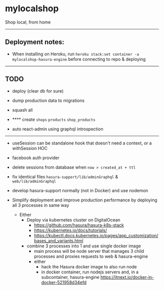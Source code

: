 # mylocalshop

Shop local, from home

---

## Deployment notes:

- When installing on Heroku, run `heroku stack:set container -a mylocalshop-hasura-engine` before connecting to repo & deploying

---

## TODO

- deploy (clear db for sure)
- dump production data to migrations

- squash all

- **** create `shops` `products` `shop_products`
- auto react-admin using graphql introspection

---

- useSession can be standalone hook that doesn't need a context, or a withSession HOC
- facebook auth provider
- delete sessions from database when `now > created_at + ttl`
- fix identical files `hasura-support/lib/adminGraphql` & `web/lib/adminGraphql`
- develop hasura-support normally (not in Docker) and use nodemon

- Simplify deployment and improve production performance by deploying all 3 processes in same way
  - Either
    - Deploy via kubernetes cluster on DigitalOcean
      - https://github.com/hasura/hasura-k8s-stack
      - https://kubernetes.io/docs/tutorials/
      - https://kubectl.docs.kubernetes.io/pages/app_customization/bases_and_variants.html
    - combine 3 processes into 1 and use single docker image
      - main process will be node server that manages 3 child processes and proxies requests to web & hasura-engine
      - either
        - hack the Hasura docker image to also run node
        - in docker container, run nodejs servers and, in a subcontainer, hasura-engine https://itnext.io/docker-in-docker-521958d34efd
